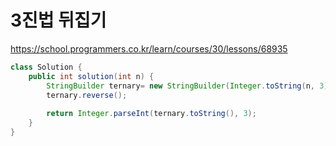 # 3진법 뒤집기
https://school.programmers.co.kr/learn/courses/30/lessons/68935

```java
class Solution {
	public int solution(int n) {
		StringBuilder ternary= new StringBuilder(Integer.toString(n, 3));
		ternary.reverse();
		
		return Integer.parseInt(ternary.toString(), 3);
	}
}
```